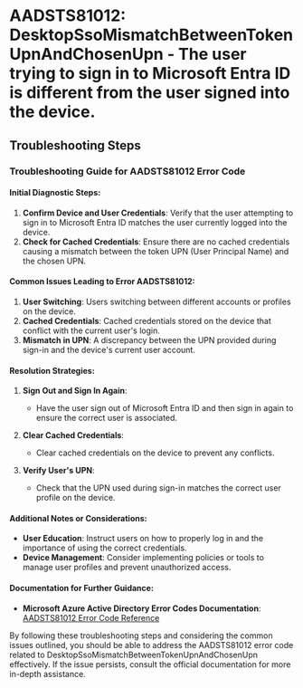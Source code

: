 # AADSTS81012: DesktopSsoMismatchBetweenTokenUpnAndChosenUpn - The user trying to sign in to Microsoft Entra ID is different from the user signed into the device.


## Troubleshooting Steps
### Troubleshooting Guide for AADSTS81012 Error Code

#### Initial Diagnostic Steps:
1. **Confirm Device and User Credentials**: Verify that the user attempting to sign in to Microsoft Entra ID matches the user currently logged into the device.
2. **Check for Cached Credentials**: Ensure there are no cached credentials causing a mismatch between the token UPN (User Principal Name) and the chosen UPN.

#### Common Issues Leading to Error AADSTS81012:
1. **User Switching**: Users switching between different accounts or profiles on the device.
2. **Cached Credentials**: Cached credentials stored on the device that conflict with the current user's login.
3. **Mismatch in UPN**: A discrepancy between the UPN provided during sign-in and the device's current user account.

#### Resolution Strategies:
1. **Sign Out and Sign In Again**:
   - Have the user sign out of Microsoft Entra ID and then sign in again to ensure the correct user is associated.
  
2. **Clear Cached Credentials**:
   - Clear cached credentials on the device to prevent any conflicts.

3. **Verify User's UPN**:
   - Check that the UPN used during sign-in matches the correct user profile on the device.

#### Additional Notes or Considerations:
- **User Education**: Instruct users on how to properly log in and the importance of using the correct credentials.
- **Device Management**: Consider implementing policies or tools to manage user profiles and prevent unauthorized access.

#### Documentation for Further Guidance:
- **Microsoft Azure Active Directory Error Codes Documentation**: [AADSTS81012 Error Code Reference](https://docs.microsoft.com/en-us/azure/active-directory/develop/reference-aadsts-error-codes)

By following these troubleshooting steps and considering the common issues outlined, you should be able to address the AADSTS81012 error code related to DesktopSsoMismatchBetweenTokenUpnAndChosenUpn effectively. If the issue persists, consult the official documentation for more in-depth assistance.